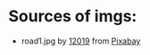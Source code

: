 # Sources of imgs:

- road1.jpg by <a href="https://pixabay.com/users/12019-12019/?utm_source=link-attribution&utm_medium=referral&utm_campaign=image&utm_content=210913">12019</a> from <a href="https://pixabay.com//?utm_source=link-attribution&utm_medium=referral&utm_campaign=image&utm_content=210913">Pixabay</a>